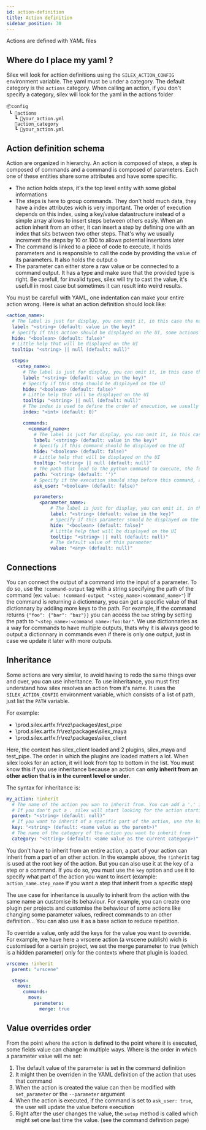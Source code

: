 ```yaml
---
id: action-definition
title: Action definition
sidebar_position: 30
---
```


Actions are defined with YAML files

## Where do I place my yaml ?

Silex will look for acttion definitions using the ``SILEX_ACTION_CONFIG`` environment variable.
The yaml must be under a category. The default category is the ``actions`` category. When calling an action, if you don't
specify a category, silex will look for the yaml in the actions folder

````
📦config
 ┗ 📂actions
   ┗ 📜your_action.yml
   📂action_category
   ┗ 📜your_action.yml
````

## Action definition schema

Action are organized in hierarchy. An action is composed of steps, a step is composed of commands and a command is composed of parameters. Each one of these entities
share some attributes and have some specific.

- The action holds steps, it's the top level entity with some global informations
- The steps is here to group commands. They don't hold much data, they have a index attributes wich is very important. The order of execution depends on this index, using a key/value datastructure instead of a simple array allows to insert steps between others easly. When an action inherit from an other, it can insert a step by defining one with an index that sits between two other steps. That's why we usually increment the steps by 10 or 100 to allows potential insertions later
- The command is linked to a piece of code to execute, it holds parameters and is responsible to call the code by providing the value of its parameters. It also holds the output o
- The parameter can either store a raw value or be connected to a command output. It has a type and make sure that the provided type is right. Be carefull, for invalid types, silex will try to cast the value, it's usefull in most case but sometimes it can result into weird results.

You must be carefull with YAML, one indentation can make your entire action wrong. Here is what an action definition should look like:


````yml
<action_name>:
  # The label is just for display, you can omit it, in this case the name will be used (the key if this action)
  label: "<string> (default: value in the key)"
  # Specify if this action should be displayed on the UI, some actions don't need to have an interface with a pop up
  hide: "<boolean> (default: false)"
  # Little help that will be displayed on the UI
  tooltip: "<string> || null (default: null)"

  steps:
    <step_name>:
      # The label is just for display, you can omit it, in this case the name will be used (the key if this step)
      label: "<string> (default: value in the key)"
      # Specify if this step should be displayed on the UI
      hide: "<boolean> (default: false)"
      # Little help that will be displayed on the UI
      tooltip: "<string> || null (default: null)"
      # The index is used to define the order of execution, we usually increment 10 by 10 to be able to insert steps later if an other action inherit from this one
      index: "<int> (default: 0)"

      commands:
        <command_name>:
          # The label is just for display, you can omit it, in this case the name will be used (the key if this command)
          label: "<string> (default: value in the key)"
          # Specify if this command should be displayed on the UI
          hide: "<boolean> (default: false)"
          # Little help that will be displayed on the UI
          tooltip: "<string> || null (default: null)"
          # The path that lead to the python command to execute, the format is like a regular python import (ex: 'silex_plugin.commands.my_command.MyCommand'). See the Command definition page for more informations, see the command definition page)
          path: "<string> (default: '')"
          # Specify if the execution should stop before this command, and prompt the user for any parameter modifications
          ask_user: "<boolean> (default: false)"

          parameters:
            <parameter_name>: 
                # The label is just for display, you can omit it, in this case the name will be used (the key if this parameter)
                label: "<string> (default: value in the key)"
                # Specify if this parameter should be displayed on the UI
                hide: "<boolean> (default: false)"
                # Little help that will be displayed on the UI
                tooltip: "<string> || null (default: null)"
                # The default value of this parameter
                value: "<any> (default: null)"
````

## Connections

You can connect the output of a command into the input of a parameter. To do so, use the ``!command-output`` tag 
with a string specifying the path of the command (ex: ``value: !command-output "<step_name>:<command_name>"``)
If the command is returning a dictionnary, you can get a specific value of that dictionnary by addiing more keys to the path.
For example, if the command returns ``{"foo": {"bar": "baz"}}`` you can access the ``baz`` string by setting the path to ``"<step_name>:<command_name>:foo:bar"``.
We use dictionnaries as a way for commands to have multiple outputs, thats why it is always good to output a dictionnary in commands even if there
is only one output, just in case we update it later with more outputs.

## Inheritance

Some actions are very similar, to avoid having to redo the same things over and over, you can use inheritance. To use inheritance, you must first understand how silex
resolves an action from it's name. It uses the ``SILEX_ACTION_CONFIG`` environment variable, which consists of a list of path, just list the ``PATH`` variable.

For example:

- \\prod.silex.artfx.fr\rez\packages\test_pipe
- \\prod.silex.artfx.fr\rez\packages\silex_maya
- \\prod.silex.artfx.fr\rez\packages\silex_client

Here, the context has silex_client loaded and 2 plugins, silex_maya and test_pipe. The order in which the plugins are loaded matters a lot. When silex looks for an action, it will look
from top to bottom in the list. You must know this if you use inheritance because an action can **only inherit from an other action that is in the current level or under**.

The syntax for inheritance is:

````yml
my_action: !inherit
  # The name of the action you wan to inherit from. You can add a '.' in front of the name if you want silex to start looking for actions at the current level
  # If you don't put a . silex will start looking for the action starting at the level under the current one.
  parent: "<string> (default: null)"
  # If you want to inherit of a specific part of the action, use the key to specify it
  key: "<string> (default: <same value as the parent>)"
  # The name of the category of the action you want to inherit from
  category: "<string> (default: <same value as the current category>)"
````

You don't have to inherit from an entire action, a part of your action can inherit from a part of an other action.
In the example above, the ``!inherit`` tag is used at the root key of the action. But you can also use it at the key of a step or a command. 
If you do so, you must use the ``key`` option and use it to specify what part of the action you want to insert 
(example: ``action_name.step_name`` if you want a step that inherit from a specific step)

The use case for inheritance is usually to inherit from the action with the same name an customise its behaviour. For example,
you can create one plugin per projects and customise the behaviour of some actions like changing some parameter values, redirect 
commands to an other definition... You can also use it as a base action to reduce repetition.

To override a value, only add the keys for the value you want to override. For example, we have here a vrscene action (a vrscene publish) 
wich is customised for a certain project, we set the merge parameter to true (which is a hidden parameter) only for the contexts where that
plugin is loaded.

````yml
vrscene: !inherit
  parent: "vrscene"

  steps:
    move:
      commands:
        move:
          parameters:
            merge: true
````

## Value overrides order

From the point where the action is defined to the point where it is executed, some fields value can change in multiple ways. Where is the order in which a parameter value will me set:

1. The default value of the parameter is set in the command definition
2. It might then be overriden in the YAML definition of the action that uses that command
3. When the action is created the value can then be modified with ``set_parameter`` or the ``--parameter`` argument
4. When the action is executed, if the command is set to ``ask_user: true``, the user will update the value before execution
4. Right after the user changes the value, the ``setup`` method is called which might set one last time the value. (see the command definition page)
